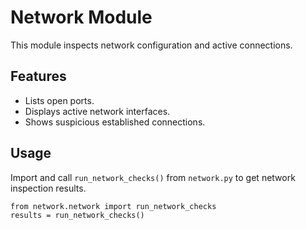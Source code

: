 # Network Module

This module inspects network configuration and active connections.

## Features

- Lists open ports.
- Displays active network interfaces.
- Shows suspicious established connections.

## Usage

Import and call `run_network_checks()` from `network.py` to get network inspection results.

```
from network.network import run_network_checks
results = run_network_checks()
```
